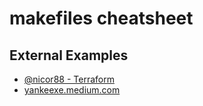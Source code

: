 # makefiles cheatsheet

## External Examples
- [@nicor88 - Terraform](https://github.com/nicor88/aws-ecs-airflow/blob/master/Makefile)
- [yankeexe.medium.com](https://yankeexe.medium.com/streamline-your-projects-using-makefile-744ebbc69cc1)
